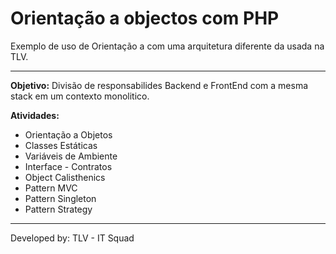 Orientação a objectos com PHP
==============

Exemplo de uso de Orientação a com uma arquitetura diferente da usada na TLV.

* * *

**Objetivo:** Divisão de responsabilides Backend e FrontEnd com a mesma stack em um contexto monolitico.

**Atividades:**

*   Orientação a Objetos
*   Classes Estáticas
*   Variáveis de Ambiente
*   Interface - Contratos
*   Object Calisthenics
*   Pattern MVC
*   Pattern Singleton
*   Pattern Strategy
 
* * *

Developed by: TLV - IT Squad